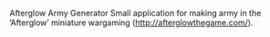 Afterglow Army Generator
Small application for making army in the ’Afterglow’ miniature wargaming (http://afterglowthegame.com/).
